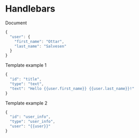 Handlebars
==========

Document
```javascript
{
  "user": {
    "first_name": "Ottar",
    "last_name": "Salvesen"
  }
}
```

Template example 1

```javascript
{
  "id": "title",
  "type": "text",
  "text": "Hello {{user.first_name}} {{user.last_name}}!"
}
```

Template example 2

```javascript
{
  "id": "user_info",
  "type": "user_info",
  "user": "{{user}}"
}
```
